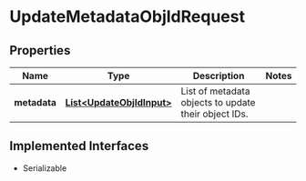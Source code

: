 

# UpdateMetadataObjIdRequest


## Properties

| Name | Type | Description | Notes |
|------------ | ------------- | ------------- | -------------|
|**metadata** | [**List&lt;UpdateObjIdInput&gt;**](UpdateObjIdInput.md) | List of metadata objects to update their object IDs. |  |


## Implemented Interfaces

* Serializable


